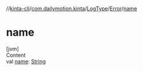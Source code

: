 //[kinta-cli](../../../../index.md)/[com.dailymotion.kinta](../../index.md)/[LogType](../index.md)/[Error](index.md)/[name](name.md)



# name  
[jvm]  
Content  
val [name](name.md): [String](https://kotlinlang.org/api/latest/jvm/stdlib/kotlin/-string/index.html)  



